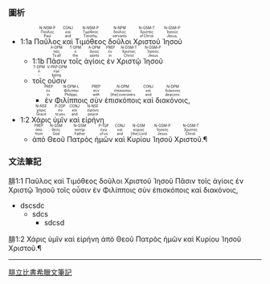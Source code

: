 ### 圖析

- <rt>1:1a</rt> <RUBY><ruby><ruby>Παῦλος<rt>Paul</rt></ruby><rt>Παῦλος</rt></ruby><rt>N-NSM-P</rt></RUBY> <RUBY><ruby><ruby>καὶ<rt>and</rt></ruby><rt>καί</rt></ruby><rt>CONJ</rt></RUBY> <RUBY><ruby><ruby>Τιμόθεος<rt>Timothy,</rt></ruby><rt>Τιμόθεος</rt></ruby><rt>N-NSM-P</rt></RUBY> <RUBY><ruby><ruby>δοῦλοι<rt>servants</rt></ruby><rt>δοῦλος</rt></ruby><rt>N-NPM</rt></RUBY> <RUBY><ruby><ruby>Χριστοῦ<rt>of Christ</rt></ruby><rt>Χριστός</rt></ruby><rt>N-GSM-T</rt></RUBY> <RUBY><ruby><ruby>Ἰησοῦ<rt>Jesus,</rt></ruby><rt>Ἰησοῦς</rt></ruby><rt>N-GSM-P</rt></RUBY> 
	- <rt>1:1b</rt> <RUBY><ruby><ruby>Πᾶσιν<rt>To all</rt></ruby><rt>πᾶς</rt></ruby><rt>A-DPM</rt></RUBY> <RUBY><ruby><ruby>τοῖς<rt>the</rt></ruby><rt>ὁ</rt></ruby><rt>T-DPM</rt></RUBY> <RUBY><ruby><ruby>ἁγίοις<rt>saints</rt></ruby><rt>ἅγιος</rt></ruby><rt>A-DPM</rt></RUBY> <RUBY><ruby><ruby>ἐν<rt>in</rt></ruby><rt>ἐν</rt></ruby><rt>PREP</rt></RUBY> <RUBY><ruby><ruby>Χριστῷ<rt>Christ</rt></ruby><rt>Χριστός</rt></ruby><rt>N-DSM-T</rt></RUBY> <RUBY><ruby><ruby>Ἰησοῦ<rt>Jesus</rt></ruby><rt>Ἰησοῦς</rt></ruby><rt>N-DSM-P</rt></RUBY> 
	-  <RUBY><ruby><ruby>τοῖς<rt>‑</rt></ruby><rt>ὁ</rt></ruby><rt>T-DPM</rt></RUBY> <RUBY><ruby><ruby>οὖσιν<rt>being</rt></ruby><rt>εἰμί</rt></ruby><rt>V-PAP-DPM</rt></RUBY> 
		- <RUBY><ruby><ruby>ἐν<rt>in</rt></ruby><rt>ἐν</rt></ruby><rt>PREP</rt></RUBY> <RUBY><ruby><ruby>Φιλίπποις<rt>Philippi,</rt></ruby><rt>Φίλιπποι</rt></ruby><rt>N-DPM-L</rt></RUBY> <RUBY><ruby><ruby>σὺν<rt>with</rt></ruby><rt>σύν</rt></ruby><rt>PREP</rt></RUBY> <RUBY><ruby><ruby>ἐπισκόποις<rt>[the] overseers</rt></ruby><rt>ἐπίσκοπος</rt></ruby><rt>N-DPM</rt></RUBY> <RUBY><ruby><ruby>καὶ<rt>and</rt></ruby><rt>καί</rt></ruby><rt>CONJ</rt></RUBY> <RUBY><ruby><ruby>διακόνοις,<rt>deacons:</rt></ruby><rt>διάκονος</rt></ruby><rt>N-DPM</rt></RUBY> 
- <rt>1:2</rt> <RUBY><ruby><ruby>Χάρις<rt>Grace</rt></ruby><rt>χάρις</rt></ruby><rt>N-NSF</rt></RUBY> <RUBY><ruby><ruby>ὑμῖν<rt>to you</rt></ruby><rt>σύ</rt></ruby><rt>P-2DP</rt></RUBY> <RUBY><ruby><ruby>καὶ<rt>and</rt></ruby><rt>καί</rt></ruby><rt>CONJ</rt></RUBY> <RUBY><ruby><ruby>εἰρήνη<rt>peace</rt></ruby><rt>εἰρήνη</rt></ruby><rt>N-NSF</rt></RUBY> 
	- <RUBY><ruby><ruby>ἀπὸ<rt>from</rt></ruby><rt>ἀπό</rt></ruby><rt>PREP</rt></RUBY> <RUBY><ruby><ruby>Θεοῦ<rt>God</rt></ruby><rt>θεός</rt></ruby><rt>N-GSM</rt></RUBY> <RUBY><ruby><ruby>Πατρὸς<rt>Father</rt></ruby><rt>πατήρ</rt></ruby><rt>N-GSM</rt></RUBY> <RUBY><ruby><ruby>ἡμῶν<rt>of us</rt></ruby><rt>ἐγώ</rt></ruby><rt>P-1GP</rt></RUBY> <RUBY><ruby><ruby>καὶ<rt>and</rt></ruby><rt>καί</rt></ruby><rt>CONJ</rt></RUBY> <RUBY><ruby><ruby>Κυρίου<rt>[the] Lord</rt></ruby><rt>κύριος</rt></ruby><rt>N-GSM</rt></RUBY> <RUBY><ruby><ruby>Ἰησοῦ<rt>Jesus</rt></ruby><rt>Ἰησοῦς</rt></ruby><rt>N-GSM-P</rt></RUBY> <RUBY><ruby><ruby>Χριστοῦ.¶<rt>Christ.</rt></ruby><rt>Χριστός</rt></ruby><rt>N-GSM-T</rt></RUBY> 



### 文法筆記
腓1:1 Παῦλος καὶ Τιμόθεος δοῦλοι Χριστοῦ Ἰησοῦ Πᾶσιν τοῖς ἁγίοις ἐν Χριστῷ Ἰησοῦ τοῖς οὖσιν ἐν Φιλίπποις σὺν ἐπισκόποις καὶ διακόνοις,
- dscsdc
	- sdcs
		- sdcsd


腓1:2 Χάρις ὑμῖν καὶ εἰρήνη ἀπὸ Θεοῦ Πατρὸς ἡμῶν καὶ Κυρίου Ἰησοῦ Χριστοῦ.¶


---
[腓立比書希臘文筆記](%E8%85%93%E7%AB%8B%E6%AF%94%E6%9B%B8%E5%B8%8C%E8%87%98%E6%96%87%E7%AD%86%E8%A8%98.md)


